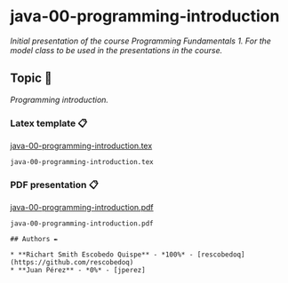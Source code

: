 # java-00-programming-introduction

_Initial presentation of the course Programming Fundamentals 1. For the model class to be used in the presentations in the course._

## Topic 🚀

_Programming introduction._


### Latex template 📋

[java-00-programming-introduction.tex](https://github.com/rescobedoq/java-00-programming-introduction/blob/master/latex/java-00-programming-introduction.tex)

```
java-00-programming-introduction.tex
```

### PDF presentation 📋

[java-00-programming-introduction.pdf](https://github.com/rescobedoq/java-00-programming-introduction/blob/master/latex/java-00-programming-introduction.pdf)

```
java-00-programming-introduction.pdf

## Authors ✒️

* **Richart Smith Escobedo Quispe** - *100%* - [rescobedoq](https://github.com/rescobedoq)
* **Juan Pérez** - *0%* - [jperez]
